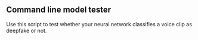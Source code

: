 ## Command line model tester

Use this script to test whether your neural network classifies a voice clip as deepfake or not.

